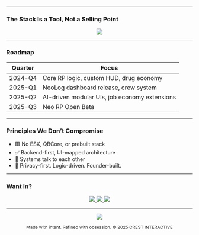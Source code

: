 
---

### The Stack Is a Tool, Not a Selling Point

<p align="center">
  <img src="https://skillicons.dev/icons?i=ts,react,tailwind,python,flask,mongodb&theme=dark" />
</p>

---

### Roadmap

| Quarter   | Focus                                                   |
|-----------|----------------------------------------------------------|
| 2024-Q4   | Core RP logic, custom HUD, drug economy                  |
| 2025-Q1   | NeoLog dashboard release, crew system                    |
| 2025-Q2   | AI-driven modular UIs, job economy extensions            |
| 2025-Q3   | Neo RP Open Beta                                         |

---

### Principles We Don’t Compromise

- 🟥 No ESX, QBCore, or prebuilt stack
- ✅ Backend-first, UI-mapped architecture
- 🧠 Systems talk to each other
- 🔐 Privacy-first. Logic-driven. Founder-built.

---

### Want In?

<p align="center">
  <a href="mailto:founder@crest-interactive.com">
    <img src="https://img.shields.io/badge/Email-Contact-1e1d2f?style=for-the-badge&logo=gmail&logoColor=white">
  </a>
  <a href="https://crest-interactive.com">
    <img src="https://img.shields.io/badge/Website-Launch-1e1d2f?style=for-the-badge&logo=vercel&logoColor=white">
  </a>
  <a href="https://discord.gg/YOURINVITE">
    <img src="https://img.shields.io/badge/Discord-Join%20Neo%20Network-5865F2?style=for-the-badge&logo=discord&logoColor=white">
  </a>
</p>

---

<!-- Final WOW Factor -->
<p align="center">
  <img src="https://readme-typing-svg.demolab.com?font=Fira+Code&pause=1200&color=F1E5C7&center=true&vCenter=true&width=620&lines=From+logic+to+UI+to+identity.">
</p>

<p align="center"><sub>Made with intent. Refined with obsession. © 2025 CREST INTERACTIVE</sub></p>
